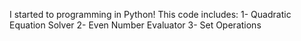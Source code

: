 I started to programming in Python! This code includes:
1- Quadratic Equation Solver
2- Even Number Evaluator
3- Set Operations